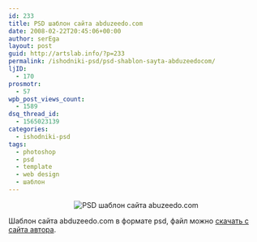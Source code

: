 ```yaml
---
id: 233
title: PSD шаблон сайта abduzeedo.com
date: 2008-02-22T20:45:06+00:00
author: serEga
layout: post
guid: http://artslab.info/?p=233
permalink: /ishodniki-psd/psd-shablon-sayta-abduzeedocom/
ljID:
  - 170
prosmotr:
  - 57
wpb_post_views_count:
  - 1589
dsq_thread_id:
  - 1565023139
categories:
  - ishodniki-psd
tags:
  - photoshop
  - psd
  - template
  - web design
  - шаблон
---
```

<p style="text-align: center">
  <img src="http://googledrive.com/host/0B9lHVSSSdxdxd0hjdUdmRzY3Tjg/abuzeedo_psd_template.jpg" alt="PSD шаблон сайта abuzeedo.com" />
</p>

Шаблон сайта abduzeedo.com в формате psd, файл можно [скачать с сайта автора](http://abduzeedo.com/abduzeedo-psd-theme).